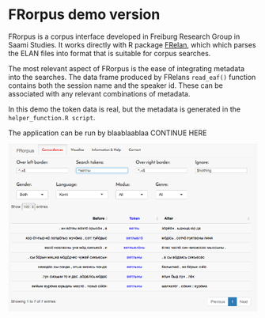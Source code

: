 # FRorpus demo version

FRorpus is a corpus interface developed in Freiburg Research Group in Saami Studies. It works directly with R package [FRelan](github.com/izvakomi/FRelan), which which parses the ELAN files into format that is suitable for corpus searches.

The most relevant aspect of FRorpus is the ease of integrating metadata into the searches. The data frame produced by FRelans `read_eaf()` function contains both the session name and the speaker id. These can be associated with any relevant combinations of metadata.

In this demo the token data is real, but the metadata is generated in the `helper_function.R script`.

The application can be run by blaablaablaa CONTINUE HERE

![picture](FRorpus_search.png)
